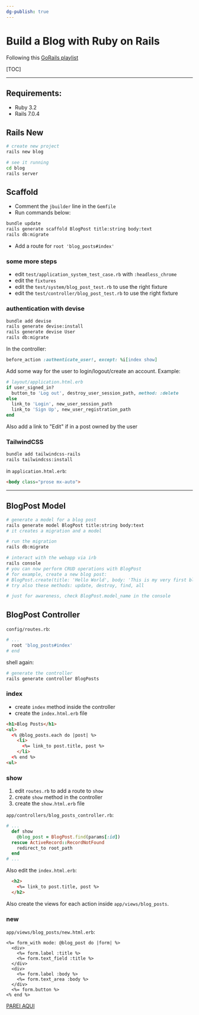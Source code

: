 ```yaml
---
dg-publish: true
---
```

# Build a Blog with Ruby on Rails

Following this [GoRails playlist](https://youtube.com/playlist?list=PLm8ctt9NhMNWD939gE728i13W999EFS0n)

[TOC]

---

## Requirements:

- Ruby 3.2
- Rails 7.0.4

## Rails New

```bash
# create new project
rails new blog

# see it running
cd blog
rails server
```

## Scaffold

- Comment the `jbuilder` line in the `Gemfile`
- Run commands below:
```sh
bundle update
rails generate scaffold BlogPost title:string body:text
rails db:migrate
```
 - Add a route for `root 'blog_posts#index'`

### some more steps

- edit `test/application_system_test_case.rb` with `:headless_chrome`
- edit the `fixtures`
- edit the `test/system/blog_post_test.rb` to use the right fixture
- edit the `test/controller/blog_post_test.rb` to use the right fixture

### authentication with devise

```sh
bundle add devise
rails generate devise:install
rails generate devise User
rails db:migrate
```

In the controller:
```ruby
before_action :authenticate_user!, except: %i[index show]
```

Add some way for the user to login/logout/create an account. Example:
```ruby
# layout/application.html.erb
if user_signed_in?
  button_to 'Log out', destroy_user_session_path, method: :delete
else
  link_to 'Login', new_user_session_path
  link_to 'Sign Up', new_user_registration_path
end
```

Also add a link to "Edit" if in a post owned by the user


### TailwindCSS

```sh
bundle add tailwindcss-rails
rails tailwindcss:install
```

in `application.html.erb`:
```html
<body class="prose mx-auto">
```

---

## BlogPost Model

```sh
# generate a model for a blog post
rails generate model BlogPost title:string body:text
# it creates a migration and a model

# run the migration
rails db:migrate

# interact with the webapp via irb
rails console
# you can now perform CRUD operations with BlogPost
# for example, create a new blog post:
# BlogPost.create(title: 'Hello World', body: 'This is my very first blog post')
# try also these methods: update, destroy, find, all

# just for awareness, check BlogPost.model_name in the console
```

## BlogPost Controller

`config/routes.rb`:
```rb
# ...
  root 'blog_posts#index'
# end
```

shell again:
```sh
# generate the controller
rails generate controller BlogPosts
```

### index

- create `index` method inside the controller
- create the `index.html.erb` file
```html
<h1>Blog Posts</h1>
<ul>
  <% @blog_posts.each do |post| %>
    <li>
      <%= link_to post.title, post %>
    </li>
  <% end %>
<ul>
```

### show

1. edit `routes.rb` to add a route to `show`
2. create `show` method in the controller
3. create the `show.html.erb` file

`app/controllers/blog_posts_controller.rb`:
```rb
# ...
  def show
    @blog_post = BlogPost.find(params[:id])
  rescue ActiveRecord::RecordNotFound
    redirect_to root_path
  end
# ...
```

Also edit the `index.html.erb`:

```html
  <h2>
    <%= link_to post.title, post %>
  </h2>
```

Also create the views for each action inside `app/views/blog_posts`.

### new

`app/views/blog_posts/new.html.erb`:
```erb
<%= form_with mode: @blog_post do |form| %>
  <div>
    <%= form.label :title %>
    <%= form.text_field :title %>
  </div>
  <div>
    <%= form.label :body %>
    <%= form.text_area :body %>
  </div>
  <%= form.button %>
<% end %>
```



[PAREI AQUI](https://youtu.be/igS0Y6hfZoM)